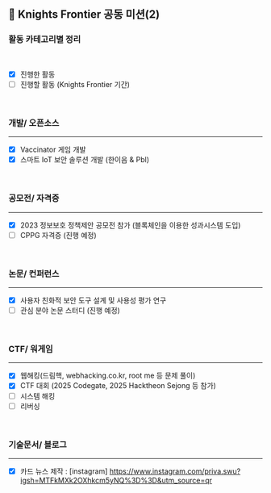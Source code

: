 ## 🌙 Knights Frontier 공동 미션(2)
### **활동** 카테고리별 정리
<br>

- [x] 진행한 활동
- [ ] 진행할 활동 (Knights Frontier 기간)

<br>

### 개발/ 오픈소스
- - - 
- [x] Vaccinator 게임 개발 
- [x] 스마트 IoT 보안 솔루션 개발 (한이음 & Pbl)
<br>

### 공모전/ 자격증
- - -
- [x] 2023 정보보호 정책제안 공모전 참가 (블록체인을 이용한 성과시스템 도입)
- [ ] CPPG 자격증 (진행 예정)
<br>

### 논문/ 컨퍼런스
---
- [x] 사용자 친화적 보안 도구 설계 및 사용성 평가 연구
- [ ] 관심 분야 논문 스터디 (진행 예정)
<br>  

### CTF/ 워게임
---
- [x] 웹해킹(드림핵, webhacking.co.kr, root me 등 문제 풀이)
- [x] CTF 대회 (2025 Codegate, 2025 Hacktheon Sejong 등 참가)
- [ ] 시스템 해킹
- [ ] 리버싱
<br>

### 기술문서/ 블로그
---

- [x] 카드 뉴스 제작 : [instagram] https://www.instagram.com/priva.swu?igsh=MTFkMXk2OXhkcm5yNQ%3D%3D&utm_source=qr 
